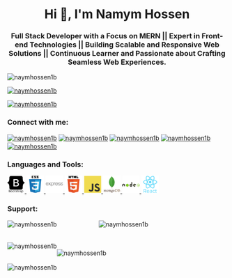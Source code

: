 <h1 align="center">Hi 👋, I'm Namym Hossen</h1>
<h3 align="center">Full Stack Developer with a Focus on MERN || Expert in Front-end Technologies || Building Scalable and Responsive Web Solutions || Continuous Learner and Passionate about Crafting Seamless Web Experiences.</h3>

<p align="left"> <img src="https://komarev.com/ghpvc/?username=naymhossen1b&label=Profile%20views&color=0e75b6&style=flat" alt="naymhossen1b" /> </p>

<p align="left"> <a href="https://github.com/ryo-ma/github-profile-trophy"><img src="https://github-profile-trophy.vercel.app/?username=naymhossen1b" alt="naymhossen1b" /></a> </p>

<p align="left"> <a href="https://twitter.com/naymhossen1b" target="blank"><img src="https://img.shields.io/twitter/follow/naymhossen1b?logo=twitter&style=for-the-badge" alt="naymhossen1b" /></a> </p>

<h3 align="left">Connect with me:</h3>
<p align="left">
<a href="https://twitter.com/naymhossen1b" target="blank"><img align="center" src="https://raw.githubusercontent.com/rahuldkjain/github-profile-readme-generator/master/src/images/icons/Social/twitter.svg" alt="naymhossen1b" height="30" width="40" /></a>
<a href="https://linkedin.com/in/naymhossen1b" target="blank"><img align="center" src="https://raw.githubusercontent.com/rahuldkjain/github-profile-readme-generator/master/src/images/icons/Social/linked-in-alt.svg" alt="naymhossen1b" height="30" width="40" /></a>
<a href="https://stackoverflow.com/users/naymhossen1b" target="blank"><img align="center" src="https://raw.githubusercontent.com/rahuldkjain/github-profile-readme-generator/master/src/images/icons/Social/stack-overflow.svg" alt="naymhossen1b" height="30" width="40" /></a>
<a href="https://fb.com/naymhossen1b" target="blank"><img align="center" src="https://raw.githubusercontent.com/rahuldkjain/github-profile-readme-generator/master/src/images/icons/Social/facebook.svg" alt="naymhossen1b" height="30" width="40" /></a>
<a href="https://instagram.com/naymhossen1b" target="blank"><img align="center" src="https://raw.githubusercontent.com/rahuldkjain/github-profile-readme-generator/master/src/images/icons/Social/instagram.svg" alt="naymhossen1b" height="30" width="40" /></a>
</p>

<h3 align="left">Languages and Tools:</h3>
<p align="left"> <a href="https://getbootstrap.com" target="_blank" rel="noreferrer"> <img src="https://raw.githubusercontent.com/devicons/devicon/master/icons/bootstrap/bootstrap-plain-wordmark.svg" alt="bootstrap" width="40" height="40"/> </a> <a href="https://www.w3schools.com/css/" target="_blank" rel="noreferrer"> <img src="https://raw.githubusercontent.com/devicons/devicon/master/icons/css3/css3-original-wordmark.svg" alt="css3" width="40" height="40"/> </a> <a href="https://expressjs.com" target="_blank" rel="noreferrer"> <img src="https://raw.githubusercontent.com/devicons/devicon/master/icons/express/express-original-wordmark.svg" alt="express" width="40" height="40"/> </a> <a href="https://www.w3.org/html/" target="_blank" rel="noreferrer"> <img src="https://raw.githubusercontent.com/devicons/devicon/master/icons/html5/html5-original-wordmark.svg" alt="html5" width="40" height="40"/> </a> <a href="https://developer.mozilla.org/en-US/docs/Web/JavaScript" target="_blank" rel="noreferrer"> <img src="https://raw.githubusercontent.com/devicons/devicon/master/icons/javascript/javascript-original.svg" alt="javascript" width="40" height="40"/> </a> <a href="https://www.mongodb.com/" target="_blank" rel="noreferrer"> <img src="https://raw.githubusercontent.com/devicons/devicon/master/icons/mongodb/mongodb-original-wordmark.svg" alt="mongodb" width="40" height="40"/> </a> <a href="https://nodejs.org" target="_blank" rel="noreferrer"> <img src="https://raw.githubusercontent.com/devicons/devicon/master/icons/nodejs/nodejs-original-wordmark.svg" alt="nodejs" width="40" height="40"/> </a> <a href="https://reactjs.org/" target="_blank" rel="noreferrer"> <img src="https://raw.githubusercontent.com/devicons/devicon/master/icons/react/react-original-wordmark.svg" alt="react" width="40" height="40"/> </a> </p>

<h3 align="left">Support:</h3>
<p><a href="https://www.buymeacoffee.com/naymhossen1b"> <img align="left" src="https://cdn.buymeacoffee.com/buttons/v2/default-yellow.png" height="50" width="210" alt="naymhossen1b" /></a><a href="https://ko-fi.com/naymhossen1b"> <img align="left" src="https://cdn.ko-fi.com/cdn/kofi3.png?v=3" height="50" width="210" alt="naymhossen1b" /></a></p><br><br>

<p><img align="left" src="https://github-readme-stats.vercel.app/api/top-langs?username=naymhossen1b&show_icons=true&locale=en&layout=compact" alt="naymhossen1b" /></p>

<p>&nbsp;<img align="center" src="https://github-readme-stats.vercel.app/api?username=naymhossen1b&show_icons=true&locale=en" alt="naymhossen1b" /></p>

<p><img align="center" src="https://github-readme-streak-stats.herokuapp.com/?user=naymhossen1b&" alt="naymhossen1b" /></p>
